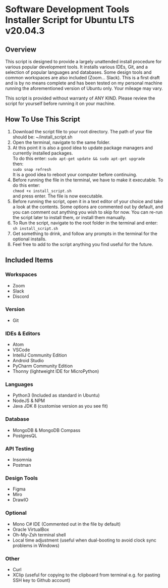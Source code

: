 # Software Development Tools Installer Script for Ubuntu LTS v20.04.3

## Overview

This script is designed to provide a largely unattended install procedure for various popular development tools. It installs various IDEs, Git, and a selection of popular languages and databases. Some design tools and common workspaces are also included (Zoom... Slack). This is a first draft and is by no means complete and has been tested on my personal machine running the aforementioned version of Ubuntu only. Your mileage may vary.

This script is provided without warranty of ANY KIND. Please review the script for yourself before running it on your machine.

## How To Use This Script

1. Download the script file to your root directory. The path of your file should be: ~/install_script.sh
2. Open the terminal, navigate to the same folder.  
3. At this point it is also a good idea to update package managers and currently installed packages.  
   To do this enter:
   `sudo apt-get update && sudo apt-get upgrade`  
   then:  
   `sudo snap refresh`  
   It is a good idea to reboot your computer before continuing.  
4. Before running the file in the terminal, we have to make it executable. To do this enter:  
`chmod +x install_script.sh`  
and press enter. The file is now executable.  
5. Before running the script, open it in a text editor of your choice and take a look at the contents. Some options are commented out by default, and you can comment out anything you wish to skip for now. You can re-run the script later to install them, or install them manually. 
6. To Run the script, navigate to the root folder in the terminal and enter:  
`sh install_script.sh` 
7. Get something to drink, and follow any prompts in the terminal for the optional installs.  
8. Feel free to add to the script anything you find useful for the future.  

## Included Items

### Workspaces

- Zoom
- Slack
- Discord

### Version

- Git

### IDEs & Editors

- Atom
- VSCode
- IntelliJ Community Edition
- Android Studio
- PyCharm Community Edition
- Thonny (lightweight IDE for MicroPython)

### Languages

- Python3 (Included as standard in Ubuntu)
- NodeJS & NPM
- Java JDK 8 (customise version as you see fit)

### Database

- MongoDB & MongoDB Compass
- PostgresQL

### API Testing

- Insomnia
- Postman

### Design Tools

- Figma
- Miro
- DrawIO

### Optional

- Mono C# IDE (Commented out in the file by default)
- Oracle VirtualBox
- Oh-My-Zsh terminal shell
- Local time adjustment (useful when dual-booting to avoid clock sync problems in Windows)

### Other

- Curl
- XClip (useful for copying to the clipboard from terminal e.g. for pasting SSH key to Github account)
